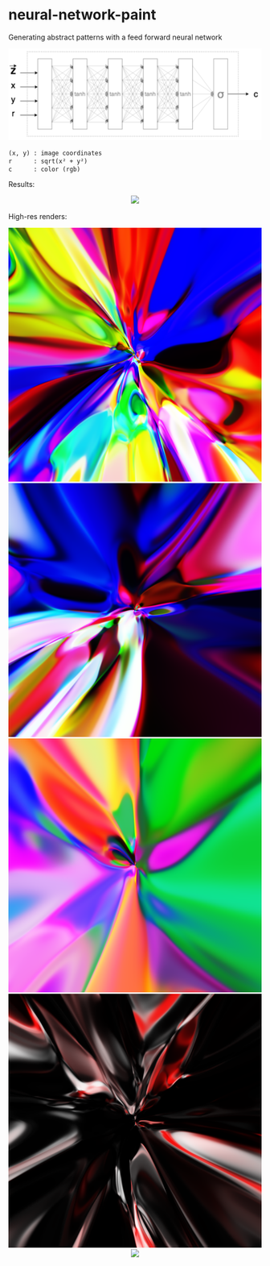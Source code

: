 # neural-network-paint

Generating abstract patterns with a feed forward neural network

<center> <img src="nn.png" alt="drawing" width="600"/> </center>

```
(x, y) : image coordinates
r      : sqrt(x² + y²)
c      : color (rgb)
```

Results:
<center> <img src="video.gif" /> </center>

High-res renders:
<center> <img src="image1.png" /> </center>
<center> <img src="image2.png" /> </center>
<center> <img src="image3.png" /> </center>
<center> <img src="image4.png" /> </center>
<center> <img src="image5.png" /> </center>